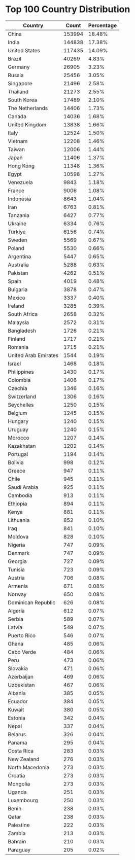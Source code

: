 # Top 100 Country Distribution
| Country | Count | Percentage |
|----|----|----|
| China | 153994 | 18.48% |
| India | 144838 | 17.38% |
| United States | 117435 | 14.09% |
| Brazil | 40269 | 4.83% |
| Germany | 26905 | 3.23% |
| Russia | 25456 | 3.05% |
| Singapore | 21496 | 2.58% |
| Thailand | 21273 | 2.55% |
| South Korea | 17489 | 2.10% |
| The Netherlands | 14406 | 1.73% |
| Canada | 14036 | 1.68% |
| United Kingdom | 13838 | 1.66% |
| Italy | 12524 | 1.50% |
| Vietnam | 12208 | 1.46% |
| Taiwan | 12006 | 1.44% |
| Japan | 11406 | 1.37% |
| Hong Kong | 11348 | 1.36% |
| Egypt | 10598 | 1.27% |
| Venezuela | 9843 | 1.18% |
| France | 9006 | 1.08% |
| Indonesia | 8643 | 1.04% |
| Iran | 6763 | 0.81% |
| Tanzania | 6427 | 0.77% |
| Ukraine | 6334 | 0.76% |
| Türkiye | 6156 | 0.74% |
| Sweden | 5569 | 0.67% |
| Poland | 5530 | 0.66% |
| Argentina | 5447 | 0.65% |
| Australia | 5288 | 0.63% |
| Pakistan | 4262 | 0.51% |
| Spain | 4019 | 0.48% |
| Bulgaria | 3878 | 0.47% |
| Mexico | 3337 | 0.40% |
| Ireland | 3285 | 0.39% |
| South Africa | 2658 | 0.32% |
| Malaysia | 2572 | 0.31% |
| Bangladesh | 1726 | 0.21% |
| Finland | 1717 | 0.21% |
| Romania | 1715 | 0.21% |
| United Arab Emirates | 1544 | 0.19% |
| Israel | 1468 | 0.18% |
| Philippines | 1430 | 0.17% |
| Colombia | 1406 | 0.17% |
| Czechia | 1346 | 0.16% |
| Switzerland | 1306 | 0.16% |
| Seychelles | 1250 | 0.15% |
| Belgium | 1245 | 0.15% |
| Hungary | 1240 | 0.15% |
| Uruguay | 1240 | 0.15% |
| Morocco | 1207 | 0.14% |
| Kazakhstan | 1202 | 0.14% |
| Portugal | 1194 | 0.14% |
| Bolivia | 998 | 0.12% |
| Greece | 947 | 0.11% |
| Chile | 945 | 0.11% |
| Saudi Arabia | 925 | 0.11% |
| Cambodia | 913 | 0.11% |
| Ethiopia | 894 | 0.11% |
| Kenya | 881 | 0.11% |
| Lithuania | 852 | 0.10% |
| Iraq | 841 | 0.10% |
| Moldova | 828 | 0.10% |
| Nigeria | 747 | 0.09% |
| Denmark | 747 | 0.09% |
| Georgia | 727 | 0.09% |
| Tunisia | 723 | 0.09% |
| Austria | 706 | 0.08% |
| Armenia | 671 | 0.08% |
| Norway | 650 | 0.08% |
| Dominican Republic | 626 | 0.08% |
| Algeria | 612 | 0.07% |
| Serbia | 589 | 0.07% |
| Latvia | 549 | 0.07% |
| Puerto Rico | 546 | 0.07% |
| Ghana | 485 | 0.06% |
| Cabo Verde | 484 | 0.06% |
| Peru | 473 | 0.06% |
| Slovakia | 471 | 0.06% |
| Azerbaijan | 469 | 0.06% |
| Uzbekistan | 467 | 0.06% |
| Albania | 385 | 0.05% |
| Ecuador | 384 | 0.05% |
| Kuwait | 380 | 0.05% |
| Estonia | 342 | 0.04% |
| Nepal | 337 | 0.04% |
| Belarus | 326 | 0.04% |
| Panama | 295 | 0.04% |
| Costa Rica | 283 | 0.03% |
| New Zealand | 276 | 0.03% |
| North Macedonia | 273 | 0.03% |
| Croatia | 273 | 0.03% |
| Mongolia | 273 | 0.03% |
| Uganda | 251 | 0.03% |
| Luxembourg | 250 | 0.03% |
| Benin | 238 | 0.03% |
| Qatar | 238 | 0.03% |
| Palestine | 222 | 0.03% |
| Zambia | 213 | 0.03% |
| Bahrain | 210 | 0.03% |
| Paraguay | 205 | 0.02% |
